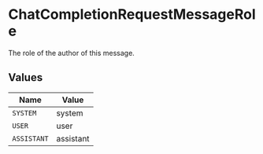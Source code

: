# ChatCompletionRequestMessageRole

The role of the author of this message.


## Values

| Name        | Value       |
| ----------- | ----------- |
| `SYSTEM`    | system      |
| `USER`      | user        |
| `ASSISTANT` | assistant   |